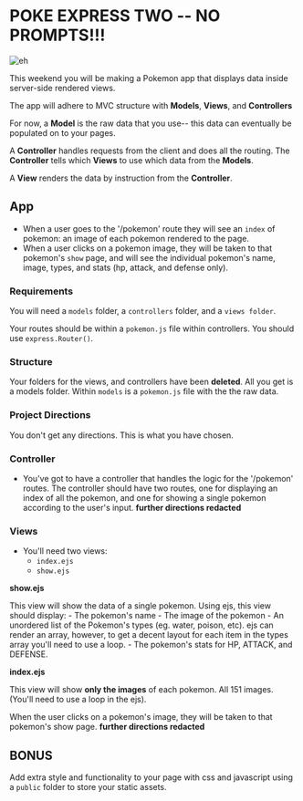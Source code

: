 # POKE EXPRESS TWO -- **NO PROMPTS!!!**

![eh](http://orig10.deviantart.net/54d7/f/2013/265/a/b/w_by_professorlayton22-d6nd2yl.jpg)

This weekend you will be making a Pokemon app that displays data inside server-side rendered views.

The app will adhere to MVC structure with **Models**, **Views**, and **Controllers**

For now, a **Model** is the raw data that you use-- this data can eventually be populated on to your pages.

A **Controller** handles requests from the client and does all the routing. The **Controller** tells which **Views** to use which data from the **Models**.

A **View** renders the data by instruction from the **Controller**.

## App

- When a user goes to the '/pokemon' route they will see an `index` of pokemon: an image of each pokemon rendered to the page.
- When a user clicks on a pokemon image, they will be taken to that pokemon's `show` page, and will see the individual pokemon's name, image, types, and stats (hp, attack, and defense only).


### Requirements

You will need a `models` folder, a `controllers` folder, and a `views folder`.

Your routes should be within a `pokemon.js` file within controllers. You should use `express.Router()`.


### Structure

Your folders for the views, and controllers have been **deleted**. All you get is a models folder. Within `models` is a `pokemon.js` file with the the raw data.


### Project Directions

You don't get any directions. This is what you have chosen.
  

### Controller
  
- You've got to have a controller that handles the logic for the '/pokemon' routes. The controller should have two routes, one for displaying an index of all the pokemon, and one for showing a single pokemon according to the user's input. **further directions redacted**


### Views

- You'll need two views: 
  - `index.ejs`
  - `show.ejs`

**show.ejs**

This view will show the data of a single pokemon. Using ejs, this view should display:
	- The pokemon's name
	- The image of the pokemon
	- An unordered list of the Pokemon's types (eg. water, poison, etc). ejs can render an array, however, to get a decent layout for each item in the types array you'll need to use a loop.
	- The pokemon's stats for HP, ATTACK, and DEFENSE.

**index.ejs**

This view will show **only the images** of each pokemon. All 151 images. (You'll need to use a loop in the ejs).

When the user clicks on a pokemon's image, they will be taken to that pokemon's show page. **further directions redacted** 


## BONUS

Add extra style and functionality to your page with css and javascript using a `public` folder to store your static assets.
 
    
  



